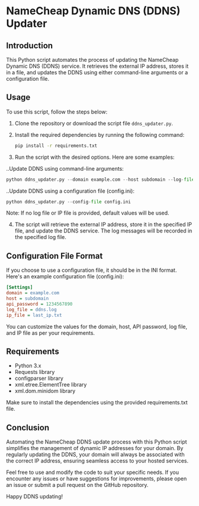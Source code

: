 # NameCheap Dynamic DNS (DDNS) Updater

## Introduction
This Python script automates the process of updating the NameCheap Dynamic DNS (DDNS) service. It retrieves the external IP address, stores it in a file, and updates the DDNS using either command-line arguments or a configuration file.

## Usage
To use this script, follow the steps below:

1. Clone the repository or download the script file `ddns_updater.py`.

2. Install the required dependencies by running the following command:
   ```bash
   pip install -r requirements.txt
   ```

3. Run the script with the desired options. Here are some examples:

..Update DDNS using command-line arguments:
   ```Python
  python ddns_updater.py --domain example.com --host subdomain --log-file ddns.log --ip-file last_ip.txt
   ```

..Update DDNS using a configuration file (config.ini):
   ```Python
  python ddns_updater.py --config-file config.ini
   ```

Note: If no log file or IP file is provided, default values will be used.

4. The script will retrieve the external IP address, store it in the specified IP file, and update the 
DDNS service. The log messages will be recorded in the specified log file.

## Configuration File Format
If you choose to use a configuration file, it should be in the INI format. Here's an example configuration file (config.ini):
```Ini
[Settings]
domain = example.com
host = subdomain
api_password = 1234567890
log_file = ddns.log
ip_file = last_ip.txt
```

You can customize the values for the domain, host, API password, log file, and IP file as per your requirements.

## Requirements
- Python 3.x
- Requests library
- configparser library
- xml.etree.ElementTree library
- xml.dom.minidom library

Make sure to install the dependencies using the provided requirements.txt file.

## Conclusion
Automating the NameCheap DDNS update process with this Python script simplifies the management of dynamic IP addresses for your domain. By regularly updating the DDNS, your domain will always be associated with the correct IP address, ensuring seamless access to your hosted services.

Feel free to use and modify the code to suit your specific needs. If you encounter any issues or have suggestions for improvements, please open an issue or submit a pull request on the GitHub repository.

Happy DDNS updating!
